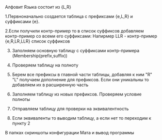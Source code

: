 Алфовит Языка состоит из {L,R}

1.Первноначально создается таблица с префиксами {e,L,R} и суффиксами {e}.

2.Если получили контр-пример то в список суффиксов добавляем контр-пример со всеми его суффиксами: Напирмер LLR - контр-пример {e,R,LR,LLR} список суффиксов

3. Заполняем основную таблицу с суффиксами контр-примера (Membership(prefix,suffix))

4. Проверяем таблицу на полноту

5. Берем все префиксы в главной части таблицы, добавляя к ним "R" "L" получаем дополнение для префиксов. Если они уникальны то добавляем их в расширенную часть

6. Заполняем таблицу из новых префиксов. Проверяем условие полноты

7. Отправляем таблицу для проверки на эквивалентность 

8. Если эквиваленты то выводим таблицу, а если нет то переходим к пункту 2

В папках скриншоты конфигурации Мата и вывод программы





